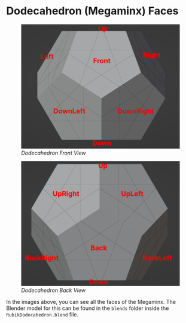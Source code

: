 # Dodecahedron (Megaminx) Faces

<figure>
    <img src="../../../../../../blends/DodecahedronFront.png"
         alt="Dodecahedron Front View"
         title="Dodecahedron Front View"
         width="500"
    >
    <figcaption><i>Dodecahedron Front View</i></figcaption>
</figure>

<figure>
    <img src="../../../../../../blends/DodecahedronBack.png"
         alt="Dodecahedron Back View"
         title="Dodecahedron Back View"
         width="500"
    >
    <figcaption><i>Dodecahedron Back View</i></figcaption>
</figure>

In the images above, you can see all the faces of the Megaminx. The Blender model for this can be found in the `blends` folder inside the `RubikDodecahedron.blend` file.